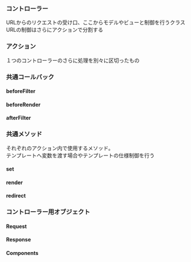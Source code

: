 ### コントローラー
URLからのリクエストの受け口、ここからモデルやビューと制御を行うクラス
URLの制御はさらにアクションで分割する

### アクション
１つのコントローラーのさらに処理を別々に区切ったもの

### 共通コールバック
#### beforeFilter
#### beforeRender
#### afterFilter

### 共通メソッド
それぞれのアクション内で使用するメソッド。<br />
テンプレートへ変数を渡す場合やテンプレートの仕様制御を行う

#### set
#### render
#### redirect

### コントローラー用オブジェクト
#### Request
#### Response
#### Components

